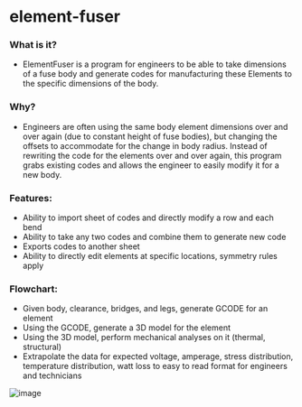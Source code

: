﻿# element-fuser

### What is it?
* ElementFuser is a program for engineers to be able to take dimensions of a fuse body
and generate codes for manufacturing these Elements to the specific dimensions of the body.

### Why?
* Engineers are often using the same body element dimensions over and over again (due to
constant height of fuse bodies), but changing the offsets to accommodate for the change
in body radius. Instead of rewriting the code for the elements over and over again,
this program grabs existing codes and allows the engineer to easily modify it for a new
body.

### Features:

* Ability to import sheet of codes and directly modify a row and each bend
* Ability to take any two codes and combine them to generate new code
* Exports codes to another sheet
* Ability to directly edit elements at specific locations, symmetry rules apply

### Flowchart:
* Given body, clearance, bridges, and legs, generate GCODE for an element
* Using the GCODE, generate a 3D model for the element
* Using the 3D model, perform mechanical analyses on it (thermal, structural)
* Extrapolate the data for expected voltage, amperage, stress distribution,
temperature distribution, watt loss to easy to read format for engineers and technicians

![image](https://github.com/jerich931/element-fuser/assets/139656538/747c7039-c3f2-4ad6-b739-aa3ec2f607bb)
